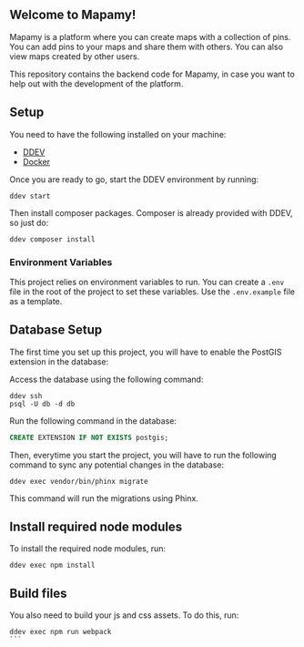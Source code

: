 ## Welcome to Mapamy!

Mapamy is a platform where you can create maps with a collection of pins. You can add pins to your maps and share them with others. You can also view maps created by other users.

This repository contains the backend code for Mapamy, in case you want to help out with the development of the platform.

## Setup

You need to have the following installed on your machine:

- [DDEV](https://ddev.com/)
- [Docker](https://www.docker.com/)

Once you are ready to go, start the DDEV environment by running:

```
ddev start
```

Then install composer packages. Composer is already provided with DDEV, so just do:

```
ddev composer install
```

### Environment Variables

This project relies on environment variables to run. You can create a `.env` file in the root of the project to set these variables. Use the `.env.example` file as a template.

## Database Setup

The first time you set up this project, you will have to enable the PostGIS extension in the database:

Access the database using the following command:

```
ddev ssh
psql -U db -d db
```

Run the following command in the database:

```sql
CREATE EXTENSION IF NOT EXISTS postgis;
```

Then, everytime you start the project, you will have to run the following command to sync any potential changes in the database:

```
ddev exec vendor/bin/phinx migrate
```

This command will run the migrations using Phinx.

## Install required node modules

To install the required node modules, run:

```
ddev exec npm install
```

## Build files

You also need to build your js and css assets. To do this, run:

````
ddev exec npm run webpack
```
